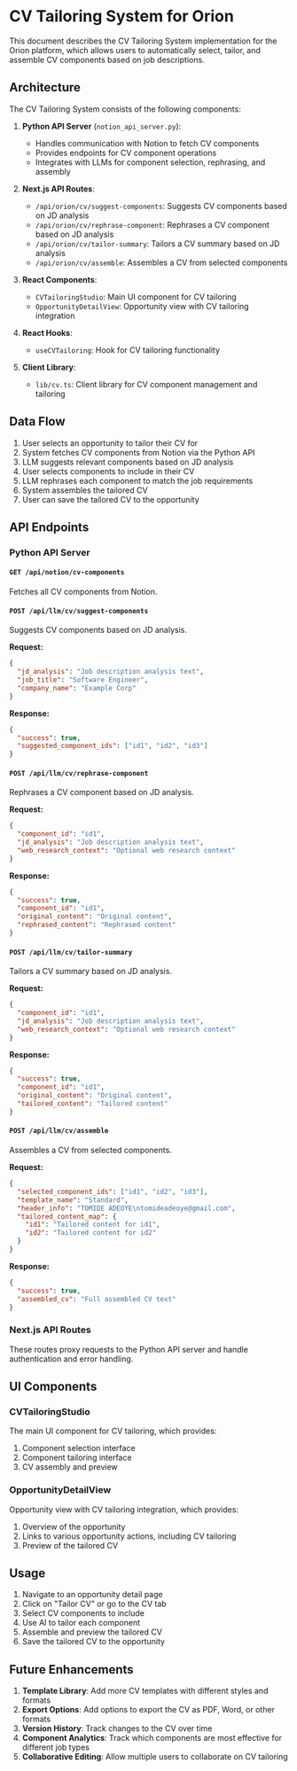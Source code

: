 # CV Tailoring System for Orion

This document describes the CV Tailoring System implementation for the Orion platform, which allows users to automatically select, tailor, and assemble CV components based on job descriptions.

## Architecture

The CV Tailoring System consists of the following components:

1. **Python API Server** (`notion_api_server.py`):
   - Handles communication with Notion to fetch CV components
   - Provides endpoints for CV component operations
   - Integrates with LLMs for component selection, rephrasing, and assembly

2. **Next.js API Routes**:
   - `/api/orion/cv/suggest-components`: Suggests CV components based on JD analysis
   - `/api/orion/cv/rephrase-component`: Rephrases a CV component based on JD analysis
   - `/api/orion/cv/tailor-summary`: Tailors a CV summary based on JD analysis
   - `/api/orion/cv/assemble`: Assembles a CV from selected components

3. **React Components**:
   - `CVTailoringStudio`: Main UI component for CV tailoring
   - `OpportunityDetailView`: Opportunity view with CV tailoring integration

4. **React Hooks**:
   - `useCVTailoring`: Hook for CV tailoring functionality

5. **Client Library**:
   - `lib/cv.ts`: Client library for CV component management and tailoring

## Data Flow

1. User selects an opportunity to tailor their CV for
2. System fetches CV components from Notion via the Python API
3. LLM suggests relevant components based on JD analysis
4. User selects components to include in their CV
5. LLM rephrases each component to match the job requirements
6. System assembles the tailored CV
7. User can save the tailored CV to the opportunity

## API Endpoints

### Python API Server

#### `GET /api/notion/cv-components`
Fetches all CV components from Notion.

#### `POST /api/llm/cv/suggest-components`
Suggests CV components based on JD analysis.

**Request:**
```json
{
  "jd_analysis": "Job description analysis text",
  "job_title": "Software Engineer",
  "company_name": "Example Corp"
}
```

**Response:**
```json
{
  "success": true,
  "suggested_component_ids": ["id1", "id2", "id3"]
}
```

#### `POST /api/llm/cv/rephrase-component`
Rephrases a CV component based on JD analysis.

**Request:**
```json
{
  "component_id": "id1",
  "jd_analysis": "Job description analysis text",
  "web_research_context": "Optional web research context"
}
```

**Response:**
```json
{
  "success": true,
  "component_id": "id1",
  "original_content": "Original content",
  "rephrased_content": "Rephrased content"
}
```

#### `POST /api/llm/cv/tailor-summary`
Tailors a CV summary based on JD analysis.

**Request:**
```json
{
  "component_id": "id1",
  "jd_analysis": "Job description analysis text",
  "web_research_context": "Optional web research context"
}
```

**Response:**
```json
{
  "success": true,
  "component_id": "id1",
  "original_content": "Original content",
  "tailored_content": "Tailored content"
}
```

#### `POST /api/llm/cv/assemble`
Assembles a CV from selected components.

**Request:**
```json
{
  "selected_component_ids": ["id1", "id2", "id3"],
  "template_name": "Standard",
  "header_info": "TOMIDE ADEOYE\ntomideadeoye@gmail.com",
  "tailored_content_map": {
    "id1": "Tailored content for id1",
    "id2": "Tailored content for id2"
  }
}
```

**Response:**
```json
{
  "success": true,
  "assembled_cv": "Full assembled CV text"
}
```

### Next.js API Routes

These routes proxy requests to the Python API server and handle authentication and error handling.

## UI Components

### CVTailoringStudio

The main UI component for CV tailoring, which provides:

1. Component selection interface
2. Component tailoring interface
3. CV assembly and preview

### OpportunityDetailView

Opportunity view with CV tailoring integration, which provides:

1. Overview of the opportunity
2. Links to various opportunity actions, including CV tailoring
3. Preview of the tailored CV

## Usage

1. Navigate to an opportunity detail page
2. Click on "Tailor CV" or go to the CV tab
3. Select CV components to include
4. Use AI to tailor each component
5. Assemble and preview the tailored CV
6. Save the tailored CV to the opportunity

## Future Enhancements

1. **Template Library**: Add more CV templates with different styles and formats
2. **Export Options**: Add options to export the CV as PDF, Word, or other formats
3. **Version History**: Track changes to the CV over time
4. **Component Analytics**: Track which components are most effective for different job types
5. **Collaborative Editing**: Allow multiple users to collaborate on CV tailoring